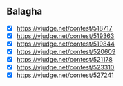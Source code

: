 ## Balagha

- [x] https://vjudge.net/contest/518717
- [x] https://vjudge.net/contest/519363
- [x] https://vjudge.net/contest/519844
- [x] https://vjudge.net/contest/520609
- [x] https://vjudge.net/contest/521178
- [x] https://vjudge.net/contest/523310
- [x] https://vjudge.net/contest/527241
